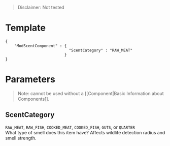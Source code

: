 > Disclaimer: Not tested

# Template
```
{
    "ModScentComponent" : {
                            "ScentCategory" : "RAW_MEAT"
                          }
}
```

# Parameters

> Note: cannot be used without a [[Component|Basic Information about Components]].

## ScentCategory
`RAW_MEAT`, `RAW_FISH`, `COOKED_MEAT`, `COOKED_FISH`, `GUTS`, or `QUARTER`<br/>
What type of smell does this item have? Affects wildlife detection radius and smell strength.